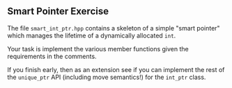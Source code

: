 
## Smart Pointer Exercise ##

The file `smart_int_ptr.hpp` contains a skeleton of a simple "smart pointer" 
which manages the lifetime of a dynamically allocated `int`.

Your task is implement the various member functions given the requirements in
the comments.

If you finish early, then as an extension see if you can implement the rest of the `unique_ptr` API
(including move semantics!) for the `int_ptr` class.
